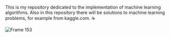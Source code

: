 This is my repository dedicated to the implementation of machine learning algorithms. Also in this repository there will be solutions to machine learning problems, for example from kaggle.com. ☕

![Frame 153](https://user-images.githubusercontent.com/109000119/190901896-200f5cd7-cfbd-42c1-baa7-98d219385f39.png)

